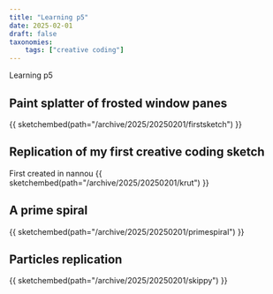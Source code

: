 ```yaml
---
title: "Learning p5"
date: 2025-02-01
draft: false
taxonomies:
    tags: ["creative coding"]
---
```

Learning p5

## Paint splatter of frosted window panes
 {{ sketchembed(path="/archive/2025/20250201/firstsketch") }}


## Replication of my first creative coding sketch

First created in nannou
 {{ sketchembed(path="/archive/2025/20250201/krut") }}

 ## A prime spiral
 {{ sketchembed(path="/archive/2025/20250201/primespiral") }}

 ## Particles replication
 {{ sketchembed(path="/archive/2025/20250201/skippy") }}
